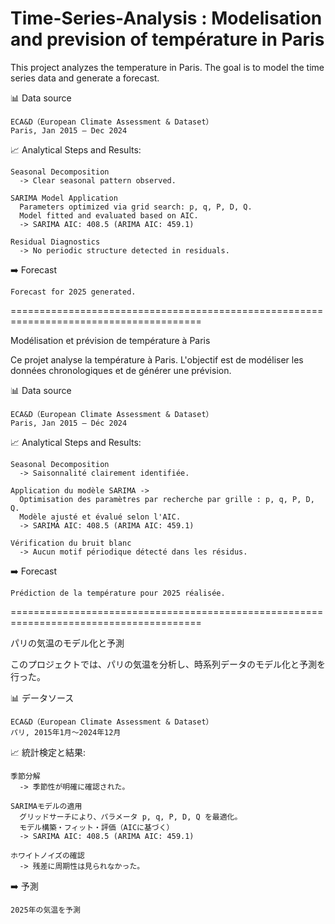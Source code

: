 # Time-Series-Analysis : Modelisation and prevision of température in Paris

This project analyzes the temperature in Paris. The goal is to model the time series data and generate a forecast.

  📊 Data source
  
    ECA&D（European Climate Assessment & Dataset） 
    Paris, Jan 2015 – Dec 2024 
  
  📈 Analytical Steps and Results:
  
    Seasonal Decomposition 
      -> Clear seasonal pattern observed.
      
    SARIMA Model Application
      Parameters optimized via grid search: p, q, P, D, Q.
      Model fitted and evaluated based on AIC.
      -> SARIMA AIC: 408.5 (ARIMA AIC: 459.1)

    Residual Diagnostics
      -> No periodic structure detected in residuals.
  
  ➡️ Forecast
    
    Forecast for 2025 generated.

=======================================================================================

Modélisation et prévision de température à Paris

Ce projet analyse la température à Paris. L'objectif est de modéliser les données chronologiques et de générer une prévision.

  📊 Data source
  
    ECA&D（European Climate Assessment & Dataset） 
    Paris, Jan 2015 – Déc 2024
  
  📈 Analytical Steps and Results:
  
    Seasonal Decomposition 
      -> Saisonnalité clairement identifiée.
      
    Application du modèle SARIMA -> 
      Optimisation des paramètres par recherche par grille : p, q, P, D, Q.
      Modèle ajusté et évalué selon l'AIC.
      -> SARIMA AIC: 408.5 (ARIMA AIC: 459.1)

    Vérification du bruit blanc
      -> Aucun motif périodique détecté dans les résidus.
  
  ➡️ Forecast
    
    Prédiction de la température pour 2025 réalisée.

=======================================================================================

パリの気温のモデル化と予測

このプロジェクトでは、パリの気温を分析し、時系列データのモデル化と予測を行った。

  📊 データソース
  
    ECA&D（European Climate Assessment & Dataset） 
    パリ, 2015年1月～2024年12月
  
  📈 統計検定と結果:
  
    季節分解
      -> 季節性が明確に確認された。
      
    SARIMAモデルの適用
      グリッドサーチにより、パラメータ p, q, P, D, Q を最適化。
      モデル構築・フィット・評価（AICに基づく）
      -> SARIMA AIC: 408.5 (ARIMA AIC: 459.1)

    ホワイトノイズの確認
      -> 残差に周期性は見られなかった。
  
  ➡️  予測
    
    2025年の気温を予測
